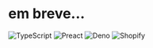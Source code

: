 # em breve...

![TypeScript](https://img.shields.io/badge/-TypeScript-3178C6?logo=typescript&logoColor=white)
![Preact](https://img.shields.io/badge/-Preact-673AB8?logo=preact&logoColor=white)
![Deno](https://img.shields.io/badge/-Deno-000000?logo=deno&logoColor=white)
![Shopify](https://img.shields.io/badge/-Shopify-96BF48?logo=shopify&logoColor=white)

